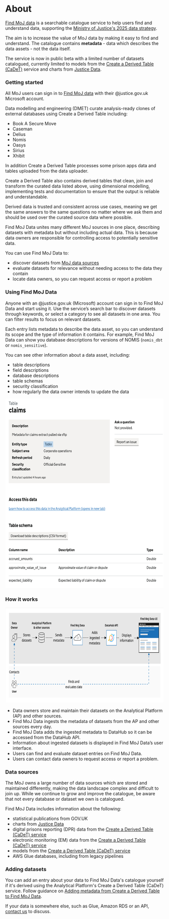 # About

[Find MoJ data](https://find-moj-data.service.justice.gov.uk/) is a searchable catalogue service to help users find and understand data, supporting the [Ministry of Justice's 2025 data strategy](https://www.gov.uk/government/publications/ministry-of-justice-digital-strategy-2025).

The aim is to increase the value of MoJ data by making it easy to find and understand. The catalogue contains **metadata** - data which describes the data assets - not the data itself.

The service is now in public beta with a limited number of datasets catalogued, currently limited to models from the [Create a Derived Table (CaDeT)](https://github.com/moj-analytical-services/create-a-derived-table) service and charts from [Justice Data](https://data.justice.gov.uk/).

### Getting started

All MoJ users can sign in to [Find MoJ data](https://find-moj-data.service.justice.gov.uk/) with their @justice.gov.uk Microsoft account.

Data modelling and engineering (DMET) curate analysis-ready clones of external databases using Create a Derived Table including:

- Book A Secure Move
- Caseman
- Delius
- Nomis
- Oasys
- Sirius
- Xhibit

In addition Create a Derived Table processes some prison apps data and tables uploaded from the data uploader.

Create a Derived Table also contains derived tables that clean, join and transform the curated data listed above, using dimensional modelling, implementing tests and documentation to ensure that the output is reliable and understandable.

Derived data is trusted and consistent across use cases, meaning we get the same answers to the same questions no matter where we ask them and should be used over the curated source data where possible.

Find MoJ Data unites many different MoJ sources in one place, describing datasets with metadata but without including actual data. This is because data owners are responsible for controlling access to potentially sensitive data.

You can use Find MoJ Data to:

* discover datasets from [MoJ data sources](#moj-data-sources)
* evaluate datasets for relevance without needing access to the data they contain
* locate data owners, so you can request access or report a problem

### Using Find MoJ Data

Anyone with an @justice.gov.uk (Microsoft) account can sign in to Find MoJ Data and start using it. Use the service’s search bar to discover datasets through keywords, or select a category to see all datasets in one area. You can filter results to focus on relevant datasets.

Each entry lists metadata to describe the data asset, so you can understand its scope and the type of information it contains. For example, Find MoJ Data can show you database descriptions for versions of NOMIS (`nomis_dbt` or `nomis_sensitive`).

You can see other information about a data asset, including:

* table descriptions
* field descriptions
* database descriptions
* table schemas
* security classification
* how regularly the data owner intends to update the data

<img src="/static/assets/images/guide/example-table-entity.jpg" alt="A screenshot illustrating a data asset example showcasing format type, table descriptions, field descriptions, database descriptions, table schemas, security classification, and how regularly the data owner intends to update the data" width="600" height="600">

### How it works

<img src="/static/assets/images/guide/fmd-process-schematic.svg" alt="A flowchart illustrating the steps in the Find MoJ Data process, starting with data owners providing datasets and ending with Find MoJ Data users accessing the information" width="700" height="300">

* Data owners store and maintain their datasets on the Analytical Platform (AP) and other sources.
* Find MoJ Data ingests the metadata of datasets from the AP and other sources every day.
* Find MoJ Data adds the ingested metadata to DataHub so it can be accessed from the DataHub API.
* Information about ingested datasets is displayed in Find MoJ Data’s user interface.
* Users can find and evaluate dataset entries on Find MoJ Data.
* Users can contact data owners to request access or report a problem.

### Data sources

The MoJ owns a large number of data sources which are stored and maintained differently, making the data landscape complex and difficult to join up. While we continue to grow and improve the catalogue, be aware that not every database or dataset we own is catalogued.

Find MoJ Data includes information about the following:

* statistical publications from GOV.UK
* charts from [Justice Data](https://data.justice.gov.uk/)
* digital prisons reporting (DPR) data from the [Create a Derived Table (CaDeT) service](https://github.com/moj-analytical-services/create-a-derived-table)
* electronic monitoring (EM) data from the [Create a Derived Table (CaDeT) service](https://github.com/moj-analytical-services/create-a-derived-table)
* models from the [Create a Derived Table (CaDeT) service](https://github.com/moj-analytical-services/create-a-derived-table)
* AWS Glue databases, including from legacy pipelines

### Adding datasets

You can add an entry about your data to Find MoJ Data's catalogue yourself if it's derived using the Analytical Platform's Create a Derived Table (CaDeT) service. Follow guidance on [Adding metadata from Create a Derived Table to Find MoJ Data](/userguide/create-a-derived-table).

If your data is somewhere else, such as Glue, Amazon RDS or an API, [contact us](/userguide/contact-us) to discuss.
